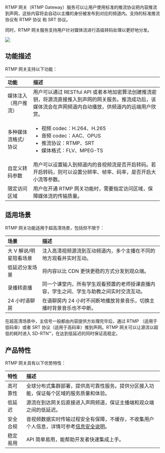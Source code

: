 RTMP 网关（RTMP Gateway）服务可以让用户使用标准的推流协议把内容推流到声网，这些内容将会自动以主播的身份被发布到对应的频道内。支持的标准推流协议有 RTMP 协议 和 SRT 协议。

同时，RTMP 网关服务支持用户针对媒体流进行高级转码处理以更好地分发。

![](https://web-cdn.agora.io/docs-files/1687156461667)

## 功能描述

RTMP 网关支持以下功能：

| 功能                 | 描述                                                         |
| :------------------- | :----------------------------------------------------------- |
| 媒体注入（用户推流） | 用户可以通过 RESTful API 或者本地加密算法创建推流密钥，将源流直接推入到声网的网关服务。推流成功后，该媒体流会在声网频道内自动播放，供频道内的远端用户欣赏。 |
| 多种媒体流格式/协议  | <ul><li>视频 codec：H.264、H.265</li><li>音频 codec：AAC、OPUS</li><li>推流协议：RTMP、SRT</li><li>媒体格式：FLV、MPEG-TS</li></ul> |
| 自定义转码参数       | 用户可以设置输入到频道内的音视频流是否开启转码。若开启转码，则可以设置分辨率、帧率、码率，是否开启大小流等参数。 |
| 限定访问区域         | 用户在开通 RTMP 网关功能时，需要指定访问区域，保障媒体流的传输质量。  |

## 适用场景

RTMP 网关功能适用于超高清场景，包括但不限于：

| 场景                 | 描述                                                         |
| :------------------- | :----------------------------------------------------------- |
| 大 V 解说/明星陪看场景 | 注入高清视频源流到互动频道内，多个主播在不同的地方观看并实时互动。 |
| 低延迟分发场景        | 将内容以比 CDN 更快更稳的方式分发到观众端。  |
| 录播转直播           | 同一个课堂内，所有学生观看预置的老师授课直播内容，学生之间、学生与助教之间实时交流互动。 |
| 24 小时语聊房        | 在语聊房内 24 小时不间断地播放背景音乐，切换主播时背景音乐也不中断。 |

在超高清场景中，主信号一般都由内容提供方处理完毕后，通过 RTMP （适用于低码率）或者 SRT 协议（适用于高码率）推到声网。RTMP 网关可以让源流以超低的耗时进入 SD-RTN™，在达到低延迟的同时保证高稳定。

## 产品特性

RTMP 网关具有以下优势特性：

| 特性     | 描述                                                         |
| :------- | :----------------------------------------------------------- |
| 高可靠性 | 全球分布式集群部署，提供高可靠性服务。提供分区接入功能，保证每个区域的服务质量和体验。 |
| 低延迟   | 源流在到达网关后直接进入声网频道，保证主播端和观众端之间的低延迟。 |
| 安全合规 | 音视频数据实时传输过程安全有保障，不缓存，不收集用户个人信息，详情可参考[信息安全说明](https://docs.agora.io/cn/AgoraPlatform/security)。 |
| 稳定易用 | API 简单易用，能帮助开发者快速集成上手。                     |